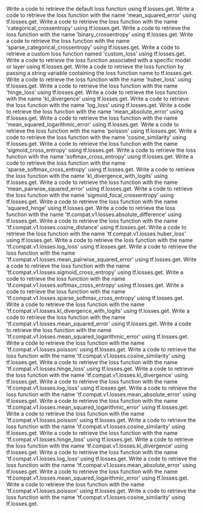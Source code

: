 Write a code to retrieve the default loss function using tf.losses.get.
Write a code to retrieve the loss function with the name 'mean_squared_error' using tf.losses.get.
Write a code to retrieve the loss function with the name 'categorical_crossentropy' using tf.losses.get.
Write a code to retrieve the loss function with the name 'binary_crossentropy' using tf.losses.get.
Write a code to retrieve the loss function with the name 'sparse_categorical_crossentropy' using tf.losses.get.
Write a code to retrieve a custom loss function named 'custom_loss' using tf.losses.get.
Write a code to retrieve the loss function associated with a specific model or layer using tf.losses.get.
Write a code to retrieve the loss function by passing a string variable containing the loss function name to tf.losses.get.
Write a code to retrieve the loss function with the name 'huber_loss' using tf.losses.get.
Write a code to retrieve the loss function with the name 'hinge_loss' using tf.losses.get.
Write a code to retrieve the loss function with the name 'kl_divergence' using tf.losses.get.
Write a code to retrieve the loss function with the name 'log_loss' using tf.losses.get.
Write a code to retrieve the loss function with the name 'mean_absolute_error' using tf.losses.get.
Write a code to retrieve the loss function with the name 'mean_squared_logarithmic_error' using tf.losses.get.
Write a code to retrieve the loss function with the name 'poisson' using tf.losses.get.
Write a code to retrieve the loss function with the name 'cosine_similarity' using tf.losses.get.
Write a code to retrieve the loss function with the name 'sigmoid_cross_entropy' using tf.losses.get.
Write a code to retrieve the loss function with the name 'softmax_cross_entropy' using tf.losses.get.
Write a code to retrieve the loss function with the name 'sparse_softmax_cross_entropy' using tf.losses.get.
Write a code to retrieve the loss function with the name 'kl_divergence_with_logits' using tf.losses.get.
Write a code to retrieve the loss function with the name 'mean_pairwise_squared_error' using tf.losses.get.
Write a code to retrieve the loss function with the name 'sigmoid_focal_crossentropy' using tf.losses.get.
Write a code to retrieve the loss function with the name 'squared_hinge' using tf.losses.get.
Write a code to retrieve the loss function with the name 'tf.compat.v1.losses.absolute_difference' using tf.losses.get.
Write a code to retrieve the loss function with the name 'tf.compat.v1.losses.cosine_distance' using tf.losses.get.
Write a code to retrieve the loss function with the name 'tf.compat.v1.losses.huber_loss' using tf.losses.get.
Write a code to retrieve the loss function with the name 'tf.compat.v1.losses.log_loss' using tf.losses.get.
Write a code to retrieve the loss function with the name 'tf.compat.v1.losses.mean_pairwise_squared_error' using tf.losses.get.
Write a code to retrieve the loss function with the name 'tf.compat.v1.losses.sigmoid_cross_entropy' using tf.losses.get.
Write a code to retrieve the loss function with the name 'tf.compat.v1.losses.softmax_cross_entropy' using tf.losses.get.
Write a code to retrieve the loss function with the name 'tf.compat.v1.losses.sparse_softmax_cross_entropy' using tf.losses.get.
Write a code to retrieve the loss function with the name 'tf.compat.v1.losses.kl_divergence_with_logits' using tf.losses.get.
Write a code to retrieve the loss function with the name 'tf.compat.v1.losses.mean_squared_error' using tf.losses.get.
Write a code to retrieve the loss function with the name 'tf.compat.v1.losses.mean_squared_logarithmic_error' using tf.losses.get.
Write a code to retrieve the loss function with the name 'tf.compat.v1.losses.poisson' using tf.losses.get.
Write a code to retrieve the loss function with the name 'tf.compat.v1.losses.cosine_similarity' using tf.losses.get.
Write a code to retrieve the loss function with the name 'tf.compat.v1.losses.hinge_loss' using tf.losses.get.
Write a code to retrieve the loss function with the name 'tf.compat.v1.losses.kl_divergence' using tf.losses.get.
Write a code to retrieve the loss function with the name 'tf.compat.v1.losses.log_loss' using tf.losses.get.
Write a code to retrieve the loss function with the name 'tf.compat.v1.losses.mean_absolute_error' using tf.losses.get.
Write a code to retrieve the loss function with the name 'tf.compat.v1.losses.mean_squared_logarithmic_error' using tf.losses.get.
Write a code to retrieve the loss function with the name 'tf.compat.v1.losses.poisson' using tf.losses.get.
Write a code to retrieve the loss function with the name 'tf.compat.v1.losses.cosine_similarity' using tf.losses.get.
Write a code to retrieve the loss function with the name 'tf.compat.v1.losses.hinge_loss' using tf.losses.get.
Write a code to retrieve the loss function with the name 'tf.compat.v1.losses.kl_divergence' using tf.losses.get.
Write a code to retrieve the loss function with the name 'tf.compat.v1.losses.log_loss' using tf.losses.get.
Write a code to retrieve the loss function with the name 'tf.compat.v1.losses.mean_absolute_error' using tf.losses.get.
Write a code to retrieve the loss function with the name 'tf.compat.v1.losses.mean_squared_logarithmic_error' using tf.losses.get.
Write a code to retrieve the loss function with the name 'tf.compat.v1.losses.poisson' using tf.losses.get.
Write a code to retrieve the loss function with the name 'tf.compat.v1.losses.cosine_similarity' using tf.losses.get.